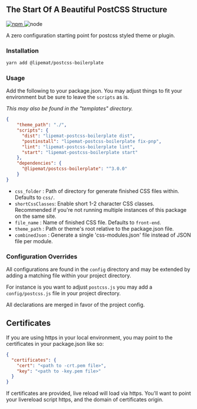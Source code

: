 ## The Start Of A Beautiful PostCSS Structure

<p>
<a href="https://www.npmjs.com/package/@lipemat/postcss-boilerplate">
<img alt="npm" src="https://img.shields.io/npm/v/@lipemat/postcss-boilerplate.svg">
</a>
    <img alt="node" src="https://img.shields.io/node/v/@lipemat/postcss-boilerplate.svg">
</p>


A zero configuration starting point for postcss styled theme or plugin.

### Installation
```bash
yarn add @lipemat/postcss-boilerplate
```
 
### Usage
Add the following to your package.json. You may adjust things to fit your environment but be sure to leave the `scripts` as is.

_This may also be found in the "templates" directory._

```json
{
    "theme_path": "./",
    "scripts": {
      "dist": "lipemat-postcss-boilerplate dist",
      "postinstall": "lipemat-postcss-boilerplate fix-pnp",
      "lint": "lipemat-postcss-boilerplate lint",
      "start": "lipemat-postcss-boilerplate start"
    },
    "dependencies": {
      "@lipemat/postcss-boilerplate": "^3.0.0"
    }
}

```

* `css_folder` : Path of directory for generate finished CSS files within. Defaults to `css/`.
* `shortCssClasses`: Enable short 1-2 character CSS classes. Recommended if you're not running multiple instances of this package on the same site.
* `file_name` : Name of finished CSS file. Defaults to `front-end`.
* `theme_path` : Path or theme's root relative to the package.json file.
* `combinedJson` : Generate a single 'css-modules.json' file instead of JSON file per module.


### Configuration Overrides
All configurations are found in the `config` directory and may be extended by adding a matching file within your project directory.

For instance is you want to adjust `postcss.js` you may add a `config/postcss.js` file in your project directory.

All declarations are merged in favor of the project config.

## Certificates

If you are using https in your local environment, you may point to the certificates in your package.json like so:

```json
{
  "certificates": {
    "cert": "<path to -crt.pem file>",
    "key": "<path to -key.pem file>"
  }
}
```

If certificates are provided, live reload will load via https. You'll want to point your livereload script https, and the domain of certificates origin.
